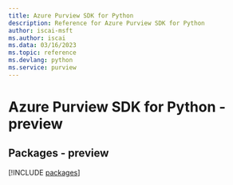 ```yaml
---
title: Azure Purview SDK for Python
description: Reference for Azure Purview SDK for Python
author: iscai-msft
ms.author: iscai
ms.data: 03/16/2023
ms.topic: reference
ms.devlang: python
ms.service: purview
---
```

# Azure Purview SDK for Python - preview
## Packages - preview
[!INCLUDE [packages](purview-index.md)]